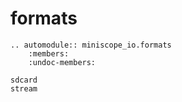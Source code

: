 # formats

```{eval-rst}
.. automodule:: miniscope_io.formats
    :members:
    :undoc-members:
```

```{toctree}
sdcard
stream
```